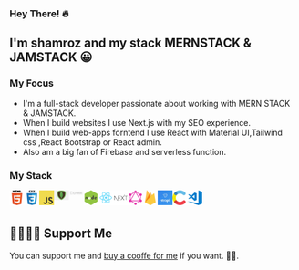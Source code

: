 ###  	**Hey There!** :fire:

## I'm shamroz and my stack MERNSTACK & JAMSTACK 😀

### My Focus

- I'm a full-stack developer passionate about working with MERN STACK & JAMSTACK.
- When I build websites I use Next.js with my SEO experience.
- When I build web-apps forntend I use React with Material UI,Tailwind css ,React Bootstrap or React admin.
- Also am a big fan of Firebase and serverless function.

### My Stack
<img align="left" alt="HTML" width="26px" src="https://github.com/ShamroOoz/ShamroOoz/blob/main/profile/html.png?raw=true" />
<img align="left" alt="CSS" width="26px" src="https://github.com/ShamroOoz/ShamroOoz/blob/main/profile/css.png?raw=true" />
<img align="left" alt="JavaScript" width="26px" src="https://github.com/ShamroOoz/ShamroOoz/blob/main/profile/javascript.png?raw=true" />
<img align="left" alt="React" width="26px" src="https://github.com/ShamroOoz/ShamroOoz/blob/main/profile/mongodb.png?raw=true" />
<img align="left" alt="React" width="26px" src="https://github.com/ShamroOoz/ShamroOoz/blob/main/profile/express-js.png?raw=true" />
<img align="left" alt="Node" width="26px" src="https://github.com/ShamroOoz/ShamroOoz/blob/main/profile/node.jpg?raw=true" />
<img align="left" alt="React" width="26px" src="https://github.com/ShamroOoz/ShamroOoz/blob/main/profile/react.png?raw=true" />
<img align="left" alt="Next" width="26px" src="https://github.com/ShamroOoz/ShamroOoz/blob/main/profile/nextjs.png" />
<img align="left" alt="GraphQL" width="26px" src="https://github.com/ShamroOoz/ShamroOoz/blob/main/profile/graphql.png?raw=true" />
<img align="left" alt="Firebase" width="26px" src="https://github.com/ShamroOoz/ShamroOoz/blob/main/profile/firebase-1-logo-pngrepo-com.png?raw=true" />
<img align="left" alt="Contentful" width="26px" src="https://github.com/ShamroOoz/ShamroOoz/blob/main/profile/strapi.png?raw=true" />
<img align="left" alt="Contentful" width="26px" src="https://github.com/ShamroOoz/ShamroOoz/blob/main/profile/472182.png?raw=true" />
<img align="left" alt="VS-Code" width="26px" src="https://github.com/ShamroOoz/ShamroOoz/blob/main/profile/visual-studio-code.png?raw=true" /><br/><br/>



 ## 🤜🏻🤛🏻 Support Me
 You can support me and [buy a cooffe for me](https://www.buymeacoffee.com/ShamroOoz) if you want. 🙏🏻.
